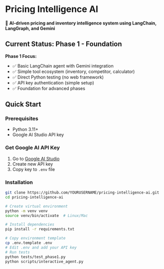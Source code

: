 # Pricing Intelligence AI

🤖 **AI-driven pricing and inventory intelligence system using LangChain, LangGraph, and Gemini**

## Current Status: Phase 1 - Foundation

**Phase 1 Focus:**
- ✅ Basic LangChain agent with Gemini integration
- ✅ Simple tool ecosystem (inventory, competitor, calculator)
- ✅ Direct Python testing (no web framework)
- ✅ API key authentication (simple setup)
- ✅ Foundation for advanced phases

## Quick Start

### Prerequisites
- Python 3.11+
- Google AI Studio API key

### Get Google AI API Key
1. Go to [Google AI Studio](https://makersuite.google.com/app/apikey)
2. Create new API key
3. Copy key to `.env` file

### Installation 
```bash
git clone https://github.com/YOURUSERNAME/pricing-intelligence-ai.git
cd pricing-intelligence-ai

# Create virtual environment
python -m venv venv
source venv/bin/activate  # Linux/Mac

# Install dependencies
pip install -r requirements.txt

# Copy environment template
cp .env.template .env
# Edit .env and add your API key
# Run tests
python tests/test_phase1.py
python scripts/interactive_agent.py
